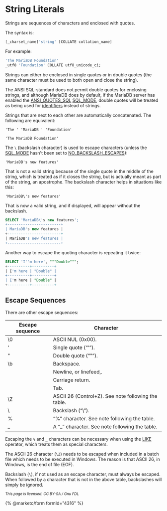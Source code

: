 # String Literals

Strings are sequences of characters and enclosed with quotes.

The syntax is:

```sql
[_charset_name]'string' [COLLATE collation_name]
```

For example:

```sql
'The MariaDB Foundation'
_utf8 'Foundation' COLLATE utf8_unicode_ci;
```

Strings can either be enclosed in single quotes or in double quotes (the same character must be used to both open and close the string).

The ANSI SQL-standard does not permit double quotes for enclosing strings, and although MariaDB does by default, if the MariaDB server has enabled the [ANSI\_QUOTES\_SQL](../../../server-management/variables-and-modes/sql-mode.md#ansi_quotes) [SQL\_MODE](../../../server-management/variables-and-modes/sql-mode.md), double quotes will be treated as being used for [identifiers](identifier-names.md) instead of strings.

Strings that are next to each other are automatically concatenated. The following are equivalent:

```
'The ' 'MariaDB ' 'Foundation'
```

```
'The MariaDB Foundation'
```

The `\` (backslash character) is used to escape characters (unless the [SQL\_MODE](../../../server-management/variables-and-modes/sql-mode.md) hasn't been set to [NO\_BACKSLASH\_ESCAPES](../../../server-management/variables-and-modes/sql-mode.md#no_backslash_escapes)):

```
'MariaDB's new features'
```

That is not a valid string because of the single quote in the middle of the string, which is treated as if it closes the string, but is actually meant as part of the string, an apostrophe. The backslash character helps in situations like this:

```
'MariaDB\'s new features'
```

That is now a valid string, and if displayed, will appear without the backslash.

```sql
SELECT 'MariaDB\'s new features';
+------------------------+
| MariaDB's new features |
+------------------------+
| MariaDB's new features |
+------------------------+
```

Another way to escape the quoting character is repeating it twice:

```sql
SELECT 'I''m here', """Double""";
+----------+----------+
| I'm here | "Double" |
+----------+----------+
| I'm here | "Double" |
+----------+----------+
```

## Escape Sequences

There are other escape sequences:

| Escape sequence | Character                                           |
| --------------- | --------------------------------------------------- |
| \0              | ASCII NUL (0x00).                                   |
| '               | Single quote (“'”).                                 |
| "               | Double quote (“"”).                                 |
| \b              | Backspace.                                          |
|                 | Newline, or linefeed,.                              |
|                 | Carriage return.                                    |
|                 | Tab.                                                |
| \Z              | ASCII 26 (Control+Z). See note following the table. |
| \\              | Backslash (“\”).                                    |
| %               | “%” character. See note following the table.        |
| \_              | A “\_” character. See note following the table.     |

Escaping the `%` and `_` characters can be necessary when using the [LIKE](../../sql-functions/string-functions/like.md) operator, which treats them as special characters.

The ASCII 26 character (`\Z`) needs to be escaped when included in a batch file which needs to be executed in Windows. The reason is that ASCII 26, in Windows, is the end of file (EOF).

Backslash (`\`), if not used as an escape character, must always be escaped. When followed by a character that is not in the above table, backslashes will simply be ignored.

<sub>_This page is licensed: CC BY-SA / Gnu FDL_</sub>

{% @marketo/form formId="4316" %}
